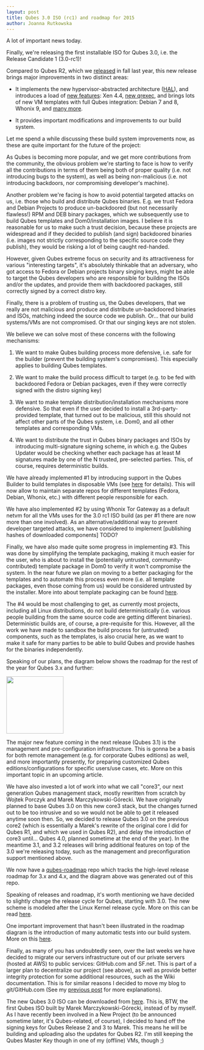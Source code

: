 ```yaml
---
layout: post
title: Qubes 3.0 ISO (rc1) and roadmap for 2015
author: Joanna Rutkowska
---
```


A lot of important news today.

Finally, we're releasing the first installable ISO for Qubes 3.0, i.e. the
Release Candidate 1 (3.0-rc1)!

Compared to Qubes R2, which we
[released](http://blog.invisiblethings.org/2014/09/26/announcing-qubes-os-release-2.html)
in fall last year, this new release brings major improvements in two distinct
areas:

* It implements the new hypervisor-abstracted architecture
  ([HAL](http://blog.invisiblethings.org/2013/03/21/introducing-qubes-odyssey-framework.html)),
  and introduces a load of [new features](http://TODO): Xen 4.4, [new
  qrexec](https://www.qubes-os.org/doc/Qrexec3Implementation/), and brings lots
  of new VM templates with full Qubes integration: Debian 7 and 8,
  Whonix 9, and [many more](http://TODO).

* It provides important modifications and improvements to our build system.

Let me spend a while discussing these build system improvements now, as these
are quite important for the future of the project:

As Qubes is becoming more popular, and we get more contributions from the
community, the obvious problem we're starting to face is how to verify all the
contributions in terms of them being both of proper quality (i.e. not
introducing bugs to the system), as well as being non-malicious (i.e. not
introducing backdoors, nor compromising developer's machine).

Another problem we're facing is how to avoid potential targeted attacks on us,
i.e. those who build and distribute Qubes binaries. E.g. we trust Fedora and
Debian Projects to produce un-backdoored (but not necessarily flawless!) RPM and
DEB binary packages, which we subsequently use to build Qubes templates and
Dom0/installation images. I believe it is reasonable for us to make such a
trust decision, because these projects are widespread and if they decided to
publish (and sign) backdoored binaries (i.e. images not strictly corresponding
to the specific source code they publish), they would be risking a lot of being
caught red-handed.

However, given Qubes extreme focus on security and its attractiveness for
various "interesting targets", it's absolutely thinkable that an adversary, who
got access to Fedora or Debian projects binary singing keys, might be able to
target the Qubes developers who are responsible for building the ISOs and/or the
updates, and provide them with backdoored packages, still correctly signed by a
correct distro key.

Finally, there is a problem of trusting us, the Qubes developers, that we really
are not malicious and produce and distribute un-backdoored binaries and ISOs,
matching indeed the source code we publish. Or... that our build systems/VMs
are not compromised. Or that our singing keys are not stolen. 

We believe we can solve most of these concerns with the following mechanisms:

1. We want to make Qubes building process more defensive, i.e. safe for the
   builder (prevent the building system's compromises). This especially applies
   to building Qubes templates. 

2. We want to make the build process difficult to target (e.g. to be fed with
   backdoored Fedora or Debian packages, even if they were correctly signed with
   the distro signing key)

3. We want to make template distribution/installation mechanisms more defensive.
   So that even if the user decided to install a 3rd-party-provided template,
   that turned out to be malicious, still this should not affect other parts of
   the Qubes system, i.e. Dom0, and all other templates and corresponding VMs.

4. We want to distribute the trust in Qubes binary packages and ISOs by
   introducing multi-signature signing scheme, in which e.g. the Qubes Updater
   would be checking whether each package has at least M signatures made by one
   of the N trusted, pre-selected parties. This, of course, requires
   deterministic builds.

We have already implemented #1 by introducing support in the Qubes Builder to
build templates in disposable VMs (see
[here](https://github.com/QubesOS/qubes-builder/blob/master/doc/TemplateDispVMBuild.md)
for details). This will now allow to maintain separate repos for different
templates (Fedora, Debian, Whonix, etc.) with different people responsible for
each.

We have also implemented #2 by using Whonix Tor Gateway as a default netvm for
all the VMs uses for the 3.0 rc1 ISO build (as per #1 there are now more than
one involved). As an alternative/additional way to prevent developer targeted
attacks, we have considered to implement [publishing hashes of downloaded
components] TODO?

Finally, we have also made quite some progress in implementing #3. This was done
by simplifying the template packaging, making it much easier for the user, who
is about to install the (potentially untrusted, community-contributed) template
package in Dom0 to verify it won't compromise the system. In the near future we
plan on moving to a better packaging for the templates and to automate this
process even more (i.e. all template packages, even those coming from us) would
be considered untrusted by the installer. More into about template packaging can
be found [here](http://here).

The #4 would be most challenging to get, as currently most projects, including
all Linux distributions, do not build deterministically (i.e. various people
building from the same source code are getting different binaries).
Deterministic builds are, of course, a pre-requisite for this. However, all the
work we have made to sandbox the build process for (untrusted) components, such
as the templates, is also crucial here, as we want to make it safe for many
parties to be able to build Qubes and provide hashes for the binaries
independently.

Speaking of our plans, the diagram below shows the roadmap for the rest of the
year for Qubes 3.x and further:

<img src="/resources/roadmap-2015-apr.jpg" style="width:150px">

The major new feature coming in the next release (Qubes 3.1) is the management
and pre-configuration infrastructure. This is gonna be a basis for both remote
management (e.g. for corporate Qubes editions) as well, and more importantly
presently, for preparing customized Qubes editions/configurations for specific
users/use cases, etc. More on this important topic in an upcoming article.

We have also invested a lot of work into what we call "core3", our next
generation Qubes management stack, mostly rewritten from scratch by Wojtek
Porczyk and Marek Marczykowski-Górecki. We have originally planned to base Qubes
3.0 on this new core3 stack, but the changes turned out to be too intrusive and
so we would not be able to get it released anytime soon then. So, we decided to
release Qubes 3.0 on the previous core2 (which is essentially a Marek's rewrite
of the original core I did for Qubes R1, and which we used in Qubes R2), and
delay the introduction of core3 until... Qubes 4.0, planned sometime at the end
of the year). In the meantime 3.1, and 3.2 releases will bring additional
features on top of the 3.0 we're releasing today, such as the management and
preconfiguration support mentioned above.

We now have a [qubes-roadmap](https://github.com/rootkovska/qubes-roadmap) repo
which tracks the high-level release roadmap for 3.x and 4.x, and the diagram
above was generated out of this repo.

Speaking of releases and roadmap, it's worth mentioning we have decided to
slightly change the release cycle for Qubes, starting with 3.0. The new scheme
is modeled after the Linux Kernel release cycle. More on this can be read
[here](http://www.qubes-os.org/doc/VersionScheme/).

One important improvement that hasn't been illustrated in the roadmap diagram is
the introduction of many automatic tests into our build system. More on this
[here](http://TODO).

Finally, as many of you has undoubtedly seen, over the last weeks we have
decided to migrate our servers infrastructure out of our private servers (hosted
at AWS) to public services: GitHub.com and SF.net. This is part of a larger plan
to decentralize our project (see above), as well as provide better integrity
protection for some additional resources, such as the Wiki documentation. This
is for similar reasons I decided to move my blog to git/GitHub.com (See my
[previous
post](http://blog.invisiblethings.org/2015/02/09/my-new-git-based-blog.html) for
more explanations).

The new Qubes 3.0 ISO can be downloaded from
[here](https://www.qubes-os.org/doc/QubesDownloads/). This is, BTW, the first
Qubes ISO built by Marek Marczykowski-Górecki, instead of by myself.
As I have recently been involved in a New Project (to be announced sometime
later, it's Qubes-related, of course), I decided to hand off the signing keys
for Qubes Release 2 and 3 to Marek. This means he will be building and uploading
also the updates for Qubes R2. I'm still keeping the Qubes Master Key though in
one of my (offline) VMs, though ;)
